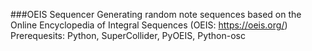 ###OEIS Sequencer
Generating random note sequences based on the Online Encyclopedia of Integral Sequences (OEIS: https://oeis.org/)
Prerequesits: Python, SuperCollider, PyOEIS, Python-osc
